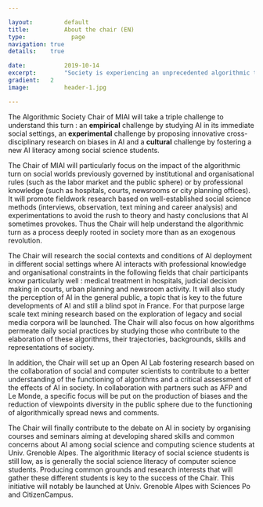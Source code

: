 ```yaml
---

layout:			default
title:  		About the chair (EN)
type:			  page
navigation: true
details:    true

date:   		2019-10-14
excerpt: 		"Society is experiencing an unprecedented algorithmic turn. The Algorithmic Society Chair of MIAI (Univ. Grenoble Alpes) is funding research to understand this turn."
gradient: 	2
image: 			header-1.jpg

---
```


The Algorithmic Society Chair of MIAI will take a triple challenge to understand this turn : an **empirical** challenge by studying AI in its immediate social settings, an **experimental** challenge by proposing innovative cross-disciplinary research on biases in AI and a **cultural** challenge by fostering a new AI literacy among social science students.

The Chair of MIAI will particularly focus on the impact of the algorithmic turn on social worlds previously governed by institutional and organisational rules (such as the labor market and the public sphere) or by professional knowledge (such as hospitals, courts, newsrooms or city planning offices). It will promote fieldwork research based on well-established social science methods (interviews, observation, text mining and career analysis) and experimentations to avoid the rush to theory and hasty conclusions that AI sometimes provokes. Thus the Chair will help understand the algorithmic turn as a process deeply rooted in society more than as an exogenous revolution.

The Chair will research the social contexts and conditions of AI deployment in different social settings where AI interacts with professional knowledge and organisational constraints in the following fields that chair participants know particularly well : medical treatment in hospitals, judicial decision making in courts, urban planning and newsroom activity. It will also study the perception of AI in the general public, a topic that is key to the future developments of AI and still a blind spot in France. For that purpose large scale text mining research based on the exploration of legacy and social media corpora will be launched. The Chair will also focus on how algorithms permeate daily social practices by studying those who contribute to the elaboration of these algorithms, their trajectories, backgrounds, skills and representations of society.

In addition, the Chair will set up an Open AI Lab fostering research based on the collaboration of social and computer scientists to contribute to a better understanding of the functioning of algorithms and a critical assessment of the effects of AI in society. In collaboration with partners such as AFP and Le Monde, a specific focus will be put on the production of biases and the reduction of viewpoints diversity in the public sphere due to the functioning of algorithmically spread news and comments.

The Chair will finally contribute to the debate on AI in society by organising courses and seminars aiming at developing shared skills and common concerns about AI among social science and computing science students at Univ. Grenoble Alpes. The algorithmic literacy of social science students is still low, as is generally the social science literacy of computer science students. Producing common grounds and research interests that will gather these different students is key to the success of the Chair. This initiative will notably be launched at Univ. Grenoble Alpes with Sciences Po and CitizenCampus.
